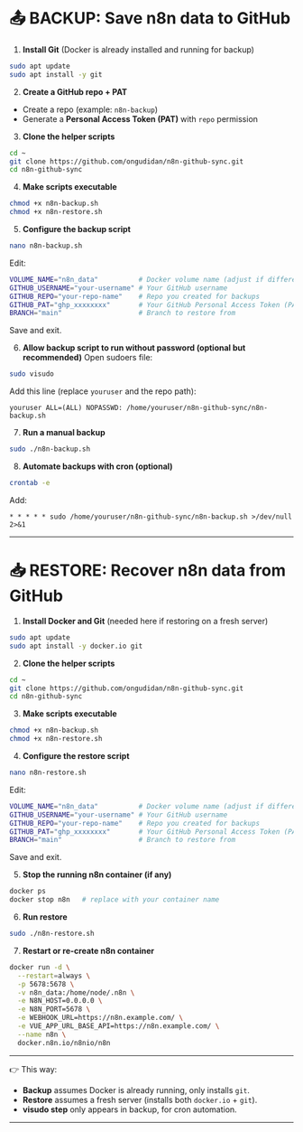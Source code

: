 # 📤 BACKUP: Save n8n data to GitHub

1. **Install Git** (Docker is already installed and running for backup)

```bash
sudo apt update
sudo apt install -y git
```

2. **Create a GitHub repo + PAT**

* Create a repo (example: `n8n-backup`)
* Generate a **Personal Access Token (PAT)** with `repo` permission

3. **Clone the helper scripts**

```bash
cd ~
git clone https://github.com/ongudidan/n8n-github-sync.git
cd n8n-github-sync
```

4. **Make scripts executable**

```bash
chmod +x n8n-backup.sh
chmod +x n8n-restore.sh
```

5. **Configure the backup script**

```bash
nano n8n-backup.sh
```

Edit:

```bash
VOLUME_NAME="n8n_data"          # Docker volume name (adjust if different)
GITHUB_USERNAME="your-username" # Your GitHub username
GITHUB_REPO="your-repo-name"    # Repo you created for backups
GITHUB_PAT="ghp_xxxxxxxx"       # Your GitHub Personal Access Token (PAT)
BRANCH="main"                   # Branch to restore from
```

Save and exit.

6. **Allow backup script to run without password (optional but recommended)**
   Open sudoers file:

```bash
sudo visudo
```

Add this line (replace `youruser` and the repo path):

```
youruser ALL=(ALL) NOPASSWD: /home/youruser/n8n-github-sync/n8n-backup.sh
```

7. **Run a manual backup**

```bash
sudo ./n8n-backup.sh
```

8. **Automate backups with cron (optional)**

```bash
crontab -e
```

Add:

```
* * * * * sudo /home/youruser/n8n-github-sync/n8n-backup.sh >/dev/null 2>&1
```

---

# 📥 RESTORE: Recover n8n data from GitHub

1. **Install Docker and Git** (needed here if restoring on a fresh server)

```bash
sudo apt update
sudo apt install -y docker.io git
```

2. **Clone the helper scripts**

```bash
cd ~
git clone https://github.com/ongudidan/n8n-github-sync.git
cd n8n-github-sync
```

3. **Make scripts executable**

```bash
chmod +x n8n-backup.sh
chmod +x n8n-restore.sh
```

4. **Configure the restore script**

```bash
nano n8n-restore.sh
```

Edit:

```bash
VOLUME_NAME="n8n_data"          # Docker volume name (adjust if different)
GITHUB_USERNAME="your-username" # Your GitHub username
GITHUB_REPO="your-repo-name"    # Repo you created for backups
GITHUB_PAT="ghp_xxxxxxxx"       # Your GitHub Personal Access Token (PAT)
BRANCH="main"                   # Branch to restore from
```

Save and exit.

5. **Stop the running n8n container (if any)**

```bash
docker ps
docker stop n8n   # replace with your container name
```

6. **Run restore**

```bash
sudo ./n8n-restore.sh
```

7. **Restart or re-create n8n container**

```bash
docker run -d \
  --restart=always \
  -p 5678:5678 \
  -v n8n_data:/home/node/.n8n \
  -e N8N_HOST=0.0.0.0 \
  -e N8N_PORT=5678 \
  -e WEBHOOK_URL=https://n8n.example.com/ \
  -e VUE_APP_URL_BASE_API=https://n8n.example.com/ \
  --name n8n \
  docker.n8n.io/n8nio/n8n
```

---

👉 This way:

* **Backup** assumes Docker is already running, only installs `git`.
* **Restore** assumes a fresh server (installs both `docker.io` + `git`).
* **visudo step** only appears in backup, for cron automation.

---
